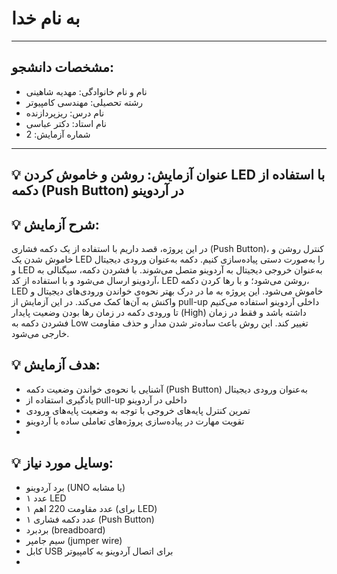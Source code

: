 # به نام خدا

---

## مشخصات دانشجو:

- نام و نام خانوادگی: مهدیه شاهینی
- رشته تحصیلی: مهندسی کامپیوتر  
- نام درس: ریزپردازنده  
- نام استاد: دکتر عباسی  
- شماره آزمایش: 2 

---

## 💡 عنوان آزمایش: روشن و خاموش کردن LED با استفاده از دکمه (Push Button) در آردوینو

## 💡 شرح آزمایش: 
در این پروژه، قصد داریم با استفاده از یک دکمه فشاری (Push Button)، کنترل روشن و خاموش شدن یک LED را به‌صورت دستی پیاده‌سازی کنیم. دکمه به‌عنوان ورودی دیجیتال و LED به‌عنوان خروجی دیجیتال به آردوینو متصل می‌شوند. با فشردن دکمه، سیگنالی به آردوینو ارسال می‌شود و با استفاده از کد، LED روشن می‌شود؛ و با رها کردن دکمه، LED خاموش می‌شود. این پروژه به ما در درک بهتر نحوه‌ی خواندن ورودی‌های دیجیتال و واکنش به آن‌ها کمک می‌کند.
در این آزمایش از pull-up داخلی آردوینو استفاده می‌کنیم تا ورودی دکمه در زمان رها بودن وضعیت پایدار (High) داشته باشد و فقط در زمان فشردن دکمه به Low تغییر کند. این روش باعث ساده‌تر شدن مدار و حذف مقاومت خارجی می‌شود.


## 💡 هدف آزمایش:
- آشنایی با نحوه‌ی خواندن وضعیت دکمه (Push Button) به‌عنوان ورودی دیجیتال
- یادگیری استفاده از pull-up داخلی در آردوینو
- تمرین کنترل پایه‌های خروجی با توجه به وضعیت پایه‌های ورودی
- تقویت مهارت در پیاده‌سازی پروژه‌های تعاملی ساده با آردوینو
- 
## 💡 وسایل مورد نیاز:
- برد آردوینو (UNO یا مشابه)
- ۱ عدد LED
- ۱ عدد مقاومت 220 اهم (برای LED)
- ۱ عدد دکمه فشاری (Push Button)
- بردبرد (breadboard)
- سیم جامپر (jumper wire)
- کابل USB برای اتصال آردوینو به کامپیوتر
- 
